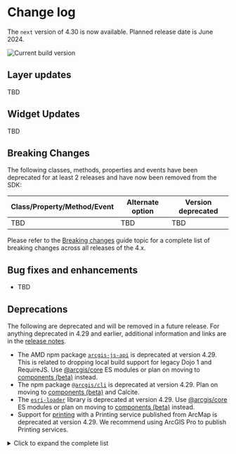 # Change log

The `next` version of 4.30 is now available. Planned release date is June 2024.

![Current build version](https://img.shields.io/npm/v/@arcgis/core/next?label=Current%20build)

## Layer updates

TBD

## Widget Updates

TBD

## Breaking Changes

The following classes, methods, properties and events have been deprecated for at least 2 releases and have now been removed from the SDK:

| Class/Property/Method/Event | Alternate option | Version deprecated |
|-----------------------------|------------------|--------------------|
| TBD | TBD | TBD |

Please refer to the [Breaking changes](https://developers.arcgis.com/javascript/latest/breaking-changes/) guide topic for a complete list of breaking changes across all releases of the 4.x.

## Bug fixes and enhancements

- TBD

## Deprecations

The following are deprecated and will be removed in a future release. For anything deprecated in 4.29 and earlier, additional information and links are in the [release notes](https://developers.arcgis.com/javascript/latest/release-notes/#deprecated-classes-properties-methods-events).

- The AMD npm package [`arcgis-js-api`](https://www.npmjs.com/package/arcgis-js-api) is deprecated at version 4.29. This is related to dropping local build support for legacy Dojo 1 and RequireJS. Use [@arcgis/core](https://developers.arcgis.com/javascript/latest/es-modules/) ES modules or plan on moving to [components (beta)](https://developers.arcgis.com/javascript/latest/components/) instead.
- The npm package [`@arcgis/cli`](https://www.npmjs.com/package/@arcgis/cli) is deprecated at version 4.29. Plan on moving to [components (beta)](https://developers.arcgis.com/javascript/latest/components/) and Calcite.
- The [`esri-loader`](https://github.com/Esri/esri-loader/blob/master/README.md) library is deprecated at version 4.29. Use [@arcgis/core](https://developers.arcgis.com/javascript/latest/es-modules/) ES modules or plan on moving to [components (beta)](https://developers.arcgis.com/javascript/latest/components/) instead.
- Support for [printing](/api-reference/esri-rest-print.html) with a Printing service published from ArcMap is deprecated at version 4.29. We recommend using ArcGIS Pro to publish Printing services.

<details>
  <summary>Click to expand the complete list</summary>

- Accessor.get deprecated since version 4.28. Use optional chaining
- AreaMeasurement2D.iconClass deprecated since 4.27. Use icon instead.
- AreaMeasurement2DViewModel.geodesicDistanceThreshold deprecated since version 4.29.
- AreaMeasurement3D.iconClass deprecated since 4.27. Use icon instead.
- Attribution.iconClass deprecated since 4.27. Use icon instead.
- BasemapGallery.iconClass deprecated since 4.27. Use icon instead.
- BasemapLayerList.editingEnabled deprecated since 4.29. Use selectionMode, visibleElements.editTitleButton, and dragEnabled instead.
- BasemapLayerList.iconClass deprecated since 4.27. Use icon instead.
- BasemapLayerList.multipleSelectionEnabled deprecated since 4.29. Use selectionMode instead.
- Bookmarks.editingEnabled deprecated since 4.29. Use visibleElements.editBookmarkButton, visibleElements.addBookmarkButton, and dragEnabled instead.
- Bookmarks.iconClass deprecated since 4.27. Use icon instead.
- BookmarksViewModel.abilities deprecated since 4.27. Use capabilities instead.
- BuildingExplorer.iconClass deprecated since 4.27. Use icon instead.
- ButtonMenu.iconClass deprecated since 4.27. Use icon instead.
- ButtonMenuItem.iconClass deprecated since 4.27. Use icon instead.
- Compass.iconClass deprecated since 4.27. Use icon instead.
- DatePicker deprecated since 4.29. Use the Calcite Design System Input Date Picker component instead.
- DatePickerViewModel deprecated since 4.29.
- Daylight.iconClass deprecated since 4.27. Use icon instead.
- Directions.iconClass deprecated since 4.27. Use icon instead.
- DirectLineMeasurement3D.iconClass deprecated since 4.27. Use icon instead.
- DistanceMeasurement2D.iconClass deprecated since 4.27. Use icon instead.
- DistanceMeasurement2DViewModel.geodesicDistanceThreshold deprecated since version 4.29.
- Editor.allowedWorkflows deprecated since version 4.29. Use Editor.visibleElements instead.
- Editor.iconClass deprecated since 4.27. Use icon instead.
- EditorViewModel.allowedWorkflows deprecated since version 4.29. Use Editor.visibleElements instead.
- EditorViewModel.editableItems deprecated
- ElevationProfile.geodesicDistanceThreshold deprecated since version 4.29.
- ElevationProfile.iconClass deprecated since 4.27. Use icon instead.
- ElevationProfileViewModel.geodesicDistanceThreshold deprecated since version 4.29.
- Expand.collapseIconClass deprecated since 4.27. Use collapseIcon instead.
- Expand.expandIconClass deprecated since 4.27. Use expandIcon instead.
- ExternalRenderer.ExternalRenderer deprecated since 4.29. Use new RenderNode instead.
- externalRenderers.add deprecated since 4.29. Use new RenderNode instead.
- externalRenderers.fromRenderCoordinates deprecated since 4.29. Use webgl.fromRenderCoordinates instead.
- externalRenderers.getRenderCamera deprecated since 4.29. Use new RenderNode.camera instead.
- externalRenderers.remove deprecated since 4.29. Use new RenderNode instead.
- externalRenderers.renderCoordinateTransformAt deprecated since 4.29. Use webgl.renderCoordinateTransformAt instead.
- externalRenderers.requestRender deprecated since 4.29. Use new RenderNode.requestRender() instead.
- externalRenderers.toRenderCoordinates deprecated since 4.29. Use webgl.toRenderCoordinates instead.
- externalRenderers deprecated since 4.29. Use the new RenderNode instead.
- FeatureForm.view deprecated since 4.27. Use map instead.
- FeatureTable.clearSelection deprecated since version 4.25. Use highlightIds.removeAll() instead.
- FeatureTable.deselectRows deprecated since 4.25. Use highlightIds.remove() instead.
- FeatureTable.highlightOnRowSelectEnabled deprecated since version 4.25. Use highlightEnabled instead.
- FeatureTable.selection-change deprecated since version 4.25. Listen for changes on highlightIds instead.
- FeatureTable.selectRows deprecated since 4.25. Use highlightIds.add() instead.
- FeatureTableViewModel.clearSelection deprecated since version 4.25. Use highlightIds.removeAll() instead.
- FeatureTableViewModel.highlightOnRowSelectEnabled deprecated since version 4.25. Use highlightEnabled instead.
- FeatureTableViewModel.selectRows deprecated since 4.25. Use highlightIds.add() instead.
- GroupInput.state deprecated since version 4.28. Instead use open.
- HandleOwner deprecated since version 4.28. Use addHandles() and removeHandles() from Accessor instead.
- Home.iconClass deprecated since 4.27. Use icon instead.
- iconClass.iconClass deprecated since 4.27. Use icon instead.
- ImageHistogramParameters.renderingRule deprecated since version 4.27. Use rasterFunction instead.
- ImageIdentifyParameters.renderingRule deprecated since version 4.27. Use rasterFunctions instead.
- ImageIdentifyParameters.renderingRules deprecated since version 4.27. Use rasterFunctions instead.
- ImageryLayer.renderingRule deprecated since 4.27. Use rasterFunction instead.
- ImageryTileLayer.rasterInfo deprecated since 4.29. Use serviceRasterInfo instead.
- LayerList.iconClass deprecated since 4.27. Use icon instead.
- LayerList.multipleSelectionEnabled deprecated since 4.29. Use selectionMode instead.
- LayerList.selectionEnabled deprecated since 4.29. Use selectionMode and dragEnabled instead.
- Legend.iconClass deprecated since 4.27. Use icon instead.
- Lighting.clone deprecated since version 4.24
- Lighting deprecated since version 4.24
- Lighting deprecated since version 4.24. Use SunLighting instead.
- LineOfSight.iconClass deprecated since 4.27. Use icon instead.
- Locate.iconClass deprecated since 4.27. Use icon instead.
- Locate.rotationEnabled deprecated since 4.29. Use Track widget instead
- Measurement.iconClass deprecated since 4.27. Use icon instead.
- Mesh.createFromFiles deprecated Use convertMesh instead.
- MosaicRule.itemRenderingRule deprecated since version 4.27. Use itemRasterFunction instead.
- NavigationToggle.iconClass deprecated since 4.27. Use icon instead.
- Popup.autoOpenEnabled deprecated since 4.27. Use MapView/SceneView.popupEnabled instead.
- Popup.collapseEnabled deprecated since 4.29. Use PopupVisibleElements.collapseButton instead.
- Popup.spinnerEnabled deprecated since 4.29. Use PopupVisibleElements.spinner instead.
- PopupViewModel.autoOpenEnabled deprecated since 4.27. Use MapView/SceneView.popupEnabled instead.
- Print.iconClass deprecated since 4.27. Use icon instead.
- RenderContext.RenderContext deprecated since 4.29. Use new RenderNode instead.
- RenderContextCallback.RenderContextCallback deprecated since 4.29. Use new RenderNode.render instead.
- Search.iconClass deprecated since 4.27. Use icon instead.
- ShadowCast.iconClass deprecated since 4.27. Use icon instead.
- Sketch.iconClass deprecated since 4.27. Use icon instead.
- Slice.iconClass deprecated since 4.27. Use icon instead.
- SnappingControls.iconClass deprecated since 4.27. Use icon instead.
- Subclassing and extending esri/widgets/Widget when building custom widgets is deprecated at 4.27. Use the JavaScript framework of your choice to create an HTMLElement and use View.ui to add it to the MapView or SceneView.
- SunLighting.ambientOcclusionEnabled deprecated since version 4.27. Ambient occlusion is automatically shown and this property has no effect.
- SunLighting.waterReflectionEnabled deprecated since version 4.27. Reflections are automatically shown and this property has no effect.
- Swipe.iconClass deprecated since 4.27. Use icon instead.
- TableList.multipleSelectionEnabled deprecated since 4.29. Use selectionMode instead.
- TableList.selectionEnabled deprecated since 4.29. Use selectionMode and dragEnabled instead.
- TimeSlider.getPropertiesFromWebMap deprecated since 4.29. Use getTimeSliderSettingsFromWebMap instead.
- The addBookmark property within Bookmarks.visibleElements is deprecated at 4.29. Use visibleElements.addBookmarkButton instead.
- The allowAttachments property within Editor.layerInfos is deprecated at 4.25. Use either attachmentsOnCreateEnabled or attachmentsOnUpdateEnabled instead.
- The "connectivity" possible value for QueryAssociationsParameters.types is deprecated at 4.29. Please use "junction-junction-connectivity" instead.
- The "non-metric" possible value for ScaleBar.unit is deprecated at 4.27. Please use "imperial" instead.
- TimePicker deprecated since 4.29. Use the Calcite Design System Input Time Picker component instead.
- TimePickerViewModel deprecated since 4.29.
- TimeSlider.iconClass deprecated since 4.27. Use icon instead.
- TimeSliderViewModel.getPropertiesFromWebMap deprecated since 4.29. Use getTimeSliderSettingsFromWebMap instead.
- Track.iconClass deprecated since 4.27. Use icon instead.
- UtilityNetworkTrace.iconClass deprecated since 4.27. Use icon instead.
- ValidateNetworkTopologyResult.dirtyAreaCount deprecated since version 4.28. Dirty area count was implemented in the original version of utility network, but as of schema version 4 of the utility network, this is no longer supported.
- VirtualLighting.ambientOcclusionEnabled deprecated since version 4.27. Ambient occlusion is automatically shown and this property has no effect.
- VirtualLighting.waterReflectionEnabled deprecated since version 4.27. Reflections are automatically shown and this property has no effect.
- VoxelVariable deprecated since 4.25. Use VoxelVariable instead.
- VoxelVolumeStyle deprecated since 4.25. Use VoxelVolumeStyle instead.
- WCSLayer.rasterInfo deprecated since 4.29. Use serviceRasterInfo instead.
- Weather.iconClass deprecated since 4.27. Use icon instead.
- Widget.iconClass deprecated since 4.27. Use icon instead.
- Widget.own deprecated since 4.28 Use addHandles() instead.
- Zoom.iconClass deprecated since 4.27. Use icon instead.

</details>
